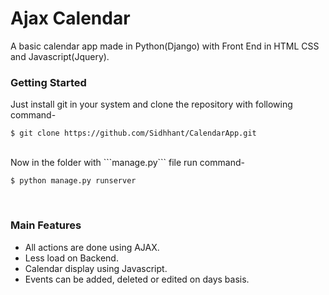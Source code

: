 # Ajax Calendar
A basic calendar app made in Python(Django) with Front End in HTML CSS and Javascript(Jquery).
### Getting Started
Just install git in your system and clone the repository with following command-
<br/>
``` 
$ git clone https://github.com/Sidhhant/CalendarApp.git 
```
<br/>
Now in the folder with ```manage.py``` file run command- <br/>

```  
$ python manage.py runserver 
```
<br/>

### Main Features
- All actions are done using AJAX.
- Less load on Backend.
- Calendar display using Javascript.
- Events can be added, deleted or edited on days basis. 
